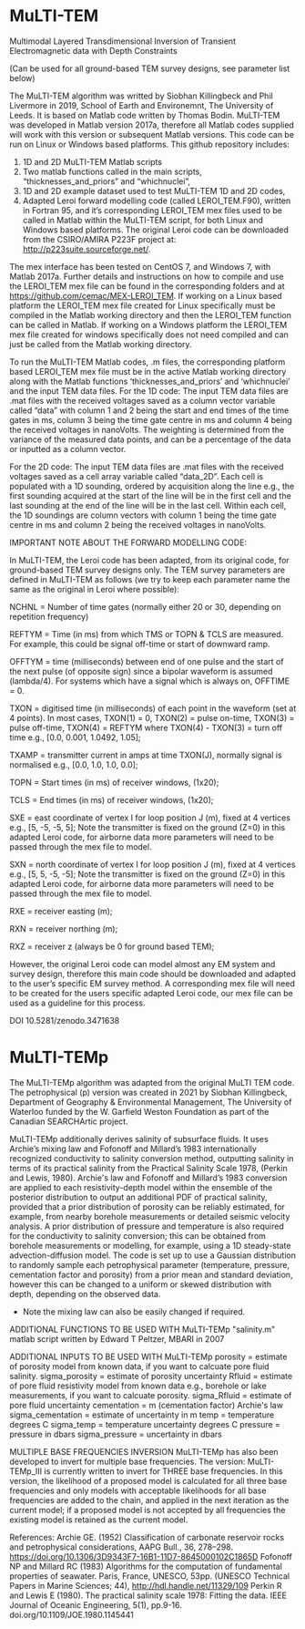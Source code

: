 # MuLTI-TEM

Multimodal Layered Transdimensional Inversion of Transient Electromagnetic data with Depth Constraints

(Can be used for all ground-based TEM survey designs, see parameter list below)

The MuLTI-TEM algorithm was writted by Siobhan Killingbeck and Phil Livermore in 2019, School of Earth and Environemnt, The University of Leeds. It is based on Matlab code written by Thomas Bodin. MuLTI-TEM was developed in Matlab version 2017a, therefore all Matlab codes supplied will work with this version or subsequent Matlab versions. This code can be run on Linux or Windows based platforms. This github repository includes: 

1. 1D and 2D MuLTI-TEM Matlab scripts 
2. Two matlab functions called in the main scripts, “thicknesses_and_priors” and “whichnuclei”,
3. 1D and 2D example dataset used to test MuLTI-TEM 1D and 2D codes,
4. Adapted Leroi forward modelling code (called LEROI_TEM.F90), written in Fortran 95, and it’s corresponding LEROI_TEM mex files used to be called in Matlab within the MuLTI-TEM script, for both Linux and Windows based platforms. The original Leroi code can be downloaded from the CSIRO/AMIRA P223F project at: http://p223suite.sourceforge.net/.

The mex interface has been tested on CentOS 7, and Windows 7, with Matlab 2017a. Further details and instructions on how to compile and use the LEROI_TEM mex file can be found in the corresponding folders and at https://github.com/cemac/MEX-LEROI_TEM. If working on a Linux based platform the LEROI_TEM mex file created for Linux specifically must be compiled in the Matlab working directory and then the LEROI_TEM function can be called in Matlab. If working on a Windows platform the LEROI_TEM mex file created for windows specifically does not need compiled and can just be called from the Matlab working directory. 

To run the MuLTI-TEM Matlab codes, .m files, the corresponding platform based LEROI_TEM mex file must be in the active Matlab working directory along with the Matlab functions ‘thicknesses_and_priors’ and ‘whichnuclei’ and the input TEM data files.
For the 1D code: The input TEM data files are .mat files with the received voltages saved as a column vector variable called “data” with column 1 and 2 being the start and end times of the time gates in ms, column 3 being the time gate centre in ms and column 4 being the received voltages in nanoVolts. The weighting is determined from the variance of the measured data points, and can be a percentage of the data or inputted as a column vector.

For the 2D code: The input TEM data files are .mat files with the received voltages saved as a cell array variable called “data_2D”. Each cell is populated with a 1D sounding, ordered by acquisition along the line e.g., the first sounding acquired at the start of the line will be in the first cell and the last sounding at the end of the line will be in the last cell. Within each cell, the 1D soundings are column vectors with column 1 being the time gate centre in ms and column 2 being the received voltages in nanoVolts.

IMPORTANT NOTE ABOUT THE FORWARD MODELLING CODE: 

In MuLTI-TEM, the Leroi code has been adapted, from its original code, for ground-based TEM survey designs only.  The TEM survey parameters are defined in MuLTI-TEM as follows (we try to keep each parameter name the same as the original in Leroi where possible):

NCHNL = Number of time gates (normally either 20 or 30, depending on repetition frequency)

REFTYM = Time (in ms) from which TMS or TOPN & TCLS are measured. For example, this could be signal off-time or start of downward ramp.

OFFTYM = time (milliseconds) between end of one pulse and the start of the next pulse (of opposite sign) since a bipolar waveform is assumed (lambda/4). For systems which have a signal which is always on, OFFTIME = 0.

TXON   = digitised time (in milliseconds) of each point in the waveform (set at 4 points). In most cases, TXON(1) = 0, TXON(2) = pulse on-time, TXON(3) = pulse off-time, TXON(4) = REFTYM where TXON(4) - TXON(3) = turn off time e.g., [0.0, 0.001, 1.0492, 1.05];

TXAMP  = transmitter current in amps at time TXON(J), normally signal is normalised e.g., [0.0, 1.0, 1.0, 0.0];

TOPN   = Start times (in ms) of receiver windows, (1x20);

TCLS   = End times (in ms) of receiver windows, (1x20);

SXE    = east coordinate of vertex I for loop position J (m), fixed at 4 vertices e.g., [5, -5, -5, 5]; Note the transmitter is fixed on the ground (Z=0) in this adapted Leroi code, for airborne data more parameters will need to be passed through the mex file to model.

SXN    = north coordinate of vertex I for loop position J (m), fixed at 4 vertices e.g., [5, 5, -5, -5]; Note the transmitter is fixed on the ground (Z=0) in this adapted Leroi code, for airborne data more parameters will need to be passed through the mex file to model.

RXE    = receiver easting (m);

RXN    = receiver northing (m);

RXZ    = receiver z (always be 0 for ground based TEM);

However, the original Leroi code can model almost any EM system and survey design, therefore this main code should be downloaded and adapted to the user’s specific EM survey method. A corresponding mex file will need to be created for the users specific adapted Leroi code, our mex file can be used as a guideline for this process. 

DOI 10.5281/zenodo.3471638

# MuLTI-TEMp

The MuLTI-TEMp algorithm was adapted from the original MuLTI TEM code. The petrophysical (p) version was created in 2021 by Siobhan Killingbeck, Department of Geography & Environmental Management, The University of Waterloo funded by the W. Garfield Weston Foundation as part of the Canadian SEARCHArtic project. 

MuLTI-TEMp additionally derives salinity of subsurface fluids. It uses Archie’s mixing law and Fofonoff and Millard’s 1983 internationally recognized conductivity to salinity  conversion method, outputting salinity in terms of its practical salinity from the Practical Salinity Scale 1978, (Perkin and Lewis, 1980). Archie's law and Fofonoff and Millard’s 1983 conversion are applied to each resistivity-depth model within the ensemble of the posterior distribution to output an additional PDF of practical salinity, provided that a prior distribution of porosity can be reliably estimated, for example, from nearby borehole measurements or detailed seismic velocity analysis. A prior distribution of pressure and temperature is also required for the conductivity to salinity conversion; this can be obtained from borehole measurements or modelling, for example, using a 1D steady-state advection-diffusion model. The code is set up to use a Gaussian distribution to randomly sample each petrophysical parameter (temperature, pressure, cementation factor and porosity) from a prior mean and standard deviation, however this can be changed to a uniform or skewed distribution with depth, depending on the observed data.
* Note the mixing law can also be easily changed if required. 

ADDITIONAL FUNCTIONS TO BE USED WITH MuLTI-TEMp
"salinity.m" matlab script written by Edward T Peltzer, MBARI in 2007

ADDITIONAL INPUTS TO BE USED WITH MuLTI-TEMp
porosity = estimate of porosity model from known data, if you want to calcuate pore fluid salinity.
sigma_porosity = estimate of porosity uncertainty
Rfluid = estimate of pore fluid resistivity model from known data e.g., borehole or lake measurements, if you want to calcuate porosity.
sigma_Rfluid = estimate of pore fluid uncertainty
cementation = m (cementation factor) Archie's law
sigma_cementation = estimate of uncertainty in m
temp = temperature degrees C
sigma_temp = temperature uncertainty degrees C
pressure = pressure in dbars
sigma_pressure = uncertainty in dbars

MULTIPLE BASE FREQUENCIES INVERSION
MuLTI-TEMp has also been developed to invert for multiple base frequencies. The version: MuLTI-TEMp_III is currently written to invert for THREE base frequencies. 
In this version, the likelihood of a proposed model is calculated for all three base frequencies and only models with acceptable likelihoods for all base frequencies are added to the chain, and applied in the next iteration as the current model; if a proposed model is not accepted by all frequencies the existing model is retained as the current model.

References: 
Archie GE. (1952) Classification of carbonate reservoir rocks and petrophysical considerations, AAPG Bull., 36, 278–298. https://doi.org/10.1306/3D9343F7-16B1-11D7-8645000102C1865D
Fofonoff NP and Millard RC (1983) Algorithms for the computation of fundamental properties of seawater. Paris, France, UNESCO, 53pp. (UNESCO Technical Papers in Marine Sciences; 44), http://hdl.handle.net/11329/109 
Perkin R and Lewis E (1980). The practical salinity scale 1978: Fitting the data. IEEE Journal of Oceanic Engineering, 5(1), pp.9-16. doi.org/10.1109/JOE.1980.1145441

